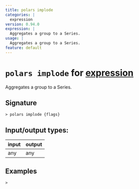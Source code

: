 ```yaml
---
title: polars implode
categories: |
  expression
version: 0.94.0
expression: |
  Aggregates a group to a Series.
usage: |
  Aggregates a group to a Series.
feature: default
---
```

<!-- This file is automatically generated. Please edit the command in https://github.com/nushell/nushell instead. -->

# `polars implode` for [expression](/commands/categories/expression.md)

<div class='command-title'>Aggregates a group to a Series.</div>

## Signature

```> polars implode {flags} ```


## Input/output types:

| input | output |
| ----- | ------ |
| any   | any    |

## Examples


```nu
>

```
